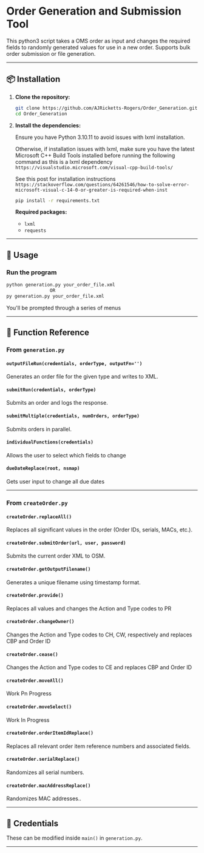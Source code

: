 # Order Generation and Submission Tool

This python3 script takes a OMS order as input and changes the required fields to randomly generated values for use in a new order. Supports bulk order submission or file generation.

---

## 📦 Installation

1. **Clone the repository:**

   ```bash
   git clone https://github.com/AJRicketts-Rogers/Order_Generation.git
   cd Order_Generation
   ```

2. **Install the dependencies:**
   
   Ensure you have Python 3.10.11 to avoid issues with lxml installation.

   Otherwise, if installation issues with lxml, make sure you have the latest Microsoft C++ Build Tools installed before running the following command as this is a lxml dependency
   ```https://visualstudio.microsoft.com/visual-cpp-build-tools/```

   See this post for installation instructions
   ```https://stackoverflow.com/questions/64261546/how-to-solve-error-microsoft-visual-c-14-0-or-greater-is-required-when-inst```


   ```bash
   pip install -r requirements.txt
   ```


   **Required packages:**

   * `lxml`
   * `requests`

---

## 🔧 Usage

### Run the program

```bash
python generation.py your_order_file.xml
                OR
py generation.py your_order_file.xml
```

You'll be prompted through a series of menus

---

## 🧽 Function Reference

### From `generation.py`

#### `outputFileRun(credentials, orderType, outputFn='')`

Generates an order file for the given type and writes to XML.

#### `submitRun(credentials, orderType)`

Submits an order and logs the response.

#### `submitMultiple(credentials, numOrders, orderType)`

Submits orders in parallel.

#### `individualFunctions(credentials)`

Allows the user to select which fields to change

#### `dueDateReplace(root, nsmap)`

Gets user input to change all due dates

---

### From `createOrder.py`

#### `createOrder.replaceAll()`

Replaces all significant values in the order (Order IDs, serials, MACs, etc.).

#### `createOrder.submitOrder(url, user, password)`

Submits the current order XML to OSM.

#### `createOrder.getOutputFilename()`

Generates a unique filename using timestamp format.

#### `createOrder.provide()`

Replaces all values and changes the Action and Type codes to PR

#### `createOrder.changeOwner()`

Changes the Action and Type codes to CH, CW, respectively and replaces CBP and Order ID

#### `createOrder.cease()`

Changes the Action and Type codes to CE and replaces CBP and Order ID

#### `createOrder.moveAll()`

Work Pn Progress

#### `createOrder.moveSelect()`

Work In Progress

#### `createOrder.orderItemIdReplace()`

Replaces all relevant order item reference numbers and associated fields.

#### `createOrder.serialReplace()`

Randomizes all serial numbers.

#### `createOrder.macAddressReplace()`

Randomizes MAC addresses..

---


## 🔐 Credentials

These can be modified inside `main()` in `generation.py`.

---
